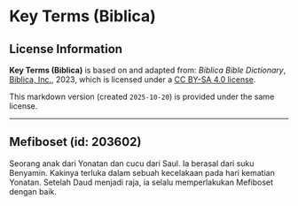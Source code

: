 # Key Terms (Biblica)

## License Information

**Key Terms (Biblica)** is based on and adapted from: _Biblica Bible Dictionary_, [Biblica, Inc.](https://www.biblica.com/), 2023, which is licensed under a [CC BY-SA 4.0 license](https://creativecommons.org/licenses/by-sa/4.0/legalcode.en).

This markdown version (created `2025-10-20`) is provided under the same license.



--------------------------------

## Mefiboset (id: 203602)

Seorang anak dari Yonatan dan cucu dari Saul. Ia berasal dari suku Benyamin. Kakinya terluka dalam sebuah kecelakaan pada hari kematian Yonatan. Setelah Daud menjadi raja, ia selalu memperlakukan Mefiboset dengan baik.


